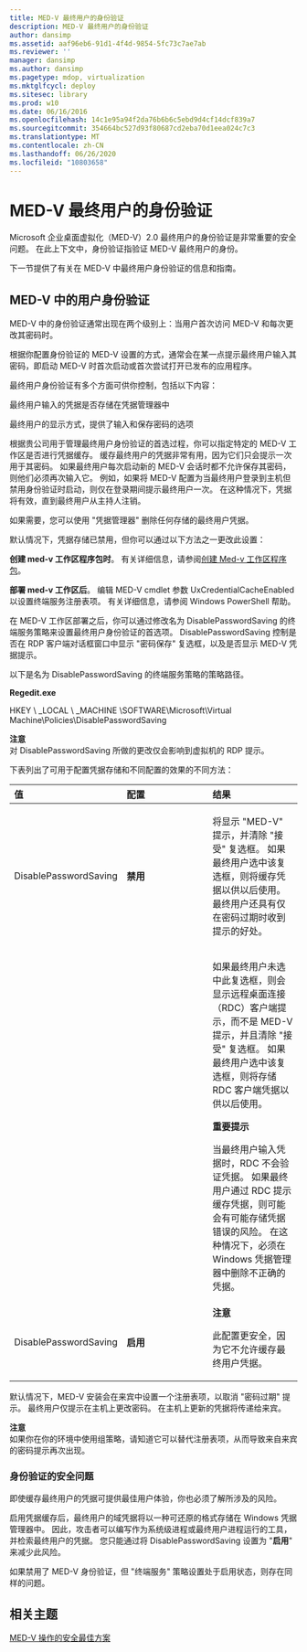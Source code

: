 ```yaml
---
title: MED-V 最终用户的身份验证
description: MED-V 最终用户的身份验证
author: dansimp
ms.assetid: aaf96eb6-91d1-4f4d-9854-5fc73c7ae7ab
ms.reviewer: ''
manager: dansimp
ms.author: dansimp
ms.pagetype: mdop, virtualization
ms.mktglfcycl: deploy
ms.sitesec: library
ms.prod: w10
ms.date: 06/16/2016
ms.openlocfilehash: 14c1e95a94f2da76b6b6c5ebd9d4cf14dcf839a7
ms.sourcegitcommit: 354664bc527d93f80687cd2eba70d1eea024c7c3
ms.translationtype: MT
ms.contentlocale: zh-CN
ms.lasthandoff: 06/26/2020
ms.locfileid: "10803658"
---
```

# MED-V 最终用户的身份验证


Microsoft 企业桌面虚拟化（MED-V）2.0 最终用户的身份验证是非常重要的安全问题。 在此上下文中，身份验证指验证 MED-V 最终用户的身份。

下一节提供了有关在 MED-V 中最终用户身份验证的信息和指南。

## MED-V 中的用户身份验证


MED-V 中的身份验证通常出现在两个级别上：当用户首次访问 MED-V 和每次更改其密码时。

根据你配置身份验证的 MED-V 设置的方式，通常会在某一点提示最终用户输入其密码，即启动 MED-V 时首次启动或首次尝试打开已发布的应用程序。

最终用户身份验证有多个方面可供你控制，包括以下内容：

最终用户输入的凭据是否存储在凭据管理器中

最终用户的显示方式，提供了输入和保存密码的选项

根据贵公司用于管理最终用户身份验证的首选过程，你可以指定特定的 MED-V 工作区是否进行凭据缓存。 缓存最终用户的凭据非常有用，因为它们只会提示一次用于其密码。 如果最终用户每次启动新的 MED-V 会话时都不允许保存其密码，则他们必须再次输入它。 例如，如果将 MED-V 配置为当最终用户登录到主机但禁用身份验证时启动，则仅在登录期间提示最终用户一次。 在这种情况下，凭据将有效，直到最终用户从主持人注销。

如果需要，您可以使用 "凭据管理器" 删除任何存储的最终用户凭据。

默认情况下，凭据存储已禁用，但你可以通过以下方法之一更改此设置：

**创建 med-v 工作区程序包时**。 有关详细信息，请参阅[创建 Med-v 工作区程序包](create-a-med-v-workspace-package.md)。

**部署 med-v 工作区后**。 编辑 MED-V cmdlet 参数 UxCredentialCacheEnabled 以设置终端服务注册表项。 有关详细信息，请参阅 Windows PowerShell 帮助。

在 MED-V 工作区部署之后，你可以通过修改名为 DisablePasswordSaving 的终端服务策略来设置最终用户身份验证的首选项。 DisablePasswordSaving 控制是否在 RDP 客户端对话框窗口中显示 "密码保存" 复选框，以及是否显示 MED-V 凭据提示。

以下是名为 DisablePasswordSaving 的终端服务策略的策略路径。

**Regedit.exe**

HKEY \ _LOCAL \ _MACHINE \\SOFTWARE\\Microsoft\\Virtual Machine\\Policies\\DisablePasswordSaving

**注意**  
对 DisablePasswordSaving 所做的更改仅会影响到虚拟机的 RDP 提示。



下表列出了可用于配置凭据存储和不同配置的效果的不同方法：

<table>
<colgroup>
<col width="33%" />
<col width="33%" />
<col width="33%" />
</colgroup>
<thead>
<tr class="header">
<th align="left">值</th>
<th align="left">配置</th>
<th align="left">结果</th>
</tr>
</thead>
<tbody>
<tr class="odd">
<td align="left"><p>DisablePasswordSaving</p></td>
<td align="left"><p><strong>禁用</strong></p></td>
<td align="left"><p>将显示 "MED-V" 提示，并清除 "接受" 复选框。 如果最终用户选中该复选框，则将缓存凭据以供以后使用。 最终用户还具有仅在密码过期时收到提示的好处。</p>
<p></p></td>
</tr>
<tr class="even">
<td align="left"><p></p></td>
<td align="left"><p></p></td>
<td align="left"><p>如果最终用户未选中此复选框，则会显示远程桌面连接（RDC）客户端提示，而不是 MED-V 提示，并且清除 "接受" 复选框。 如果最终用户选中该复选框，则将存储 RDC 客户端凭据以供以后使用。</p>
<div class="alert">
<strong>重要提示</strong><br/><p>当最终用户输入凭据时，RDC 不会验证凭据。 如果最终用户通过 RDC 提示缓存凭据，则可能会有可能存储凭据错误的风险。 在这种情况下，必须在 Windows 凭据管理器中删除不正确的凭据。</p>
</div>
<div>

</div></td>
</tr>
<tr class="odd">
<td align="left"><p>DisablePasswordSaving</p></td>
<td align="left"><p><strong>启用</strong></p></td>
<td align="left"><div class="alert">
<strong>注意</strong><br/><p>此配置更安全，因为它不允许缓存最终用户凭据。</p>
</div>
<div>

</div></td>
</tr>
</tbody>
</table>



默认情况下，MED-V 安装会在来宾中设置一个注册表项，以取消 "密码过期" 提示。 最终用户仅提示在主机上更改密码。 在主机上更新的凭据将传递给来宾。

**注意**  
如果你在你的环境中使用组策略，请知道它可以替代注册表项，从而导致来自来宾的密码提示再次出现。



### 身份验证的安全问题

即使缓存最终用户的凭据可提供最佳用户体验，你也必须了解所涉及的风险。

启用凭据缓存后，最终用户的域凭据将以一种可还原的格式存储在 Windows 凭据管理器中。 因此，攻击者可以编写作为系统级进程或最终用户进程运行的工具，并检索最终用户的凭据。 您只能通过将 DisablePasswordSaving 设置为 "**启用**" 来减少此风险。

如果禁用了 MED-V 身份验证，但 "终端服务" 策略设置处于启用状态，则存在同样的问题。

## 相关主题


[MED-V 操作的安全最佳方案](security-best-practices-for-med-v-operations.md)









